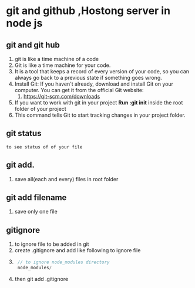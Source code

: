 # git and github ,Hostong server in node js

## git and git hub
1. git is like a time machine of a code 
2. Git is like a time machine for your code.
3. It is a tool that keeps a record of every version of your code, so you can always go back to a previous state if something goes wrong.
4. Install Git: If you haven't already, download and install Git on your computer. You can get it from the official Git website:
    1. https://qit-scm.com/downloads
5. If you want to work with git in your project **Run :git init** inside the root folder of your project
6. This command tells Git to start tracking changes in your project folder.

## git status
    to see status of of your file

## git add.
1. save all(each and every) files in root folder 

## git add filename
1. save only one file

## gitignore
1. to ignore file to be added in git
3. create .gitignore and add like following to ignore file
2. ```js
    // to ignore node_modules directory
    node_modules/
    ```
4. then git add .gitignore

